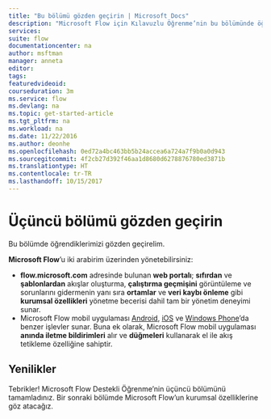 ```yaml
---
title: "Bu bölümü gözden geçirin | Microsoft Docs"
description: "Microsoft Flow için Kılavuzlu Öğrenme’nin bu bölümünde öğrendiklerinizi gözden geçirin."
services: 
suite: flow
documentationcenter: na
author: msftman
manager: anneta
editor: 
tags: 
featuredvideoid: 
courseduration: 3m
ms.service: flow
ms.devlang: na
ms.topic: get-started-article
ms.tgt_pltfrm: na
ms.workload: na
ms.date: 11/22/2016
ms.author: deonhe
ms.openlocfilehash: 0ed72a4bc463bb5b24accea6a724a7f9b0a0d943
ms.sourcegitcommit: 4f2cb27d392f46aa1d8680d6278876780ed3871b
ms.translationtype: HT
ms.contentlocale: tr-TR
ms.lasthandoff: 10/15/2017
---
```

# <a name="review-the-third-section"></a>Üçüncü bölümü gözden geçirin
Bu bölümde öğrendiklerimizi gözden geçirelim.

**Microsoft Flow**’u iki arabirim üzerinden yönetebilirsiniz: 

* **flow.microsoft.com** adresinde bulunan **web portalı**; **sıfırdan** ve **şablonlardan** akışlar oluşturma, **çalıştırma geçmişini** görüntüleme ve sorunlarını gidermenin yanı sıra **ortamlar** ve **veri kaybı önleme** gibi **kurumsal özellikleri** yönetme becerisi dahil tam bir yönetim deneyimi sunar.
* Microsoft Flow mobil uygulaması [Android](https://aka.ms/flowmobiledocsandroid), [iOS](https://aka.ms/flowmobiledocsios) ve [Windows Phone](https://aka.ms/flowmobilewindows)’da benzer işlevler sunar. Buna ek olarak, Microsoft Flow mobil uygulaması **anında iletme bildirimleri** alır ve **düğmeleri** kullanarak el ile akış tetikleme özelliğine sahiptir.

## <a name="whats-next"></a>Yenilikler
Tebrikler! Microsoft Flow Destekli Öğrenme’nin üçüncü bölümünü tamamladınız. Bir sonraki bölümde Microsoft Flow’un kurumsal özelliklerine göz atacağız.

